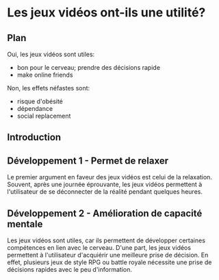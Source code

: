 # Les jeux vidéos ont-ils une utilité?

## Plan

Oui, les jeux vidéos sont utiles: 
* bon pour le cerveau; prendre des décisions rapide
* make online friends

Non, les effets néfastes sont:
* risque d'obésité
* dépendance 
* social replacement

## Introduction


## Développement 1 - Permet de relaxer

Le premier argument en faveur des jeux vidéos est celui de la relaxation. 
Souvent, après une journée éprouvante, les jeux vidéos permettent à l'utilisateur 
de se déconnecter de la réalité pendant quelques heures. 


## Développement 2 - Amélioration de capacité mentale

Les jeux vidéos sont utiles, car ils permettent de développer certaines compétences 
en lien avec le cerveau. D'une part, les jeux vidéos permettent à l'utilisateur 
d'acquiérir une meilleure prise de décision. En effet, plusieurs jeux de style
RPG ou battle royale nécessite une prise de décisions rapides avec le peu 
d'information. 



